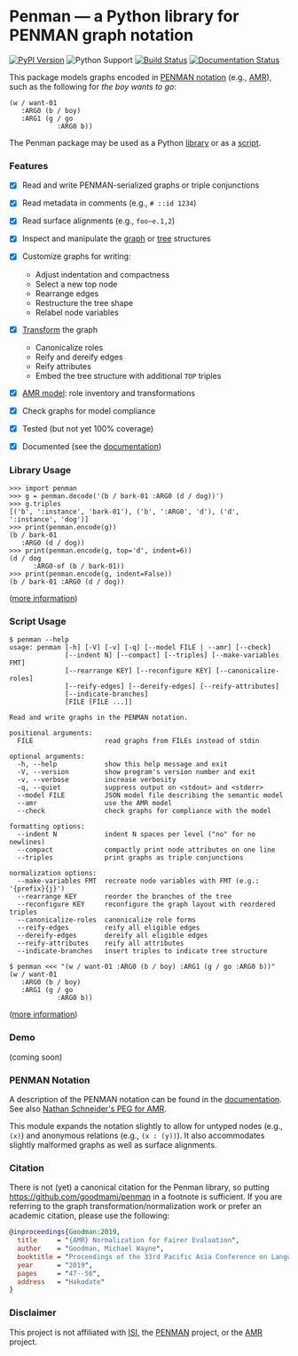 
# Penman &mdash; a Python library for PENMAN graph notation

[![PyPI Version](https://img.shields.io/pypi/v/penman.svg)](https://pypi.org/project/Penman/)
![Python Support](https://img.shields.io/pypi/pyversions/penman.svg)
[![Build Status](https://travis-ci.org/goodmami/penman.svg?branch=develop)](https://travis-ci.org/goodmami/penman)
[![Documentation Status](https://readthedocs.org/projects/penman/badge/?version=latest)](https://penman.readthedocs.io/en/latest/?badge=latest)


This package models graphs encoded in [PENMAN
notation](#penman-notation) (e.g., [AMR][]), such as the following for
*the boy wants to go*:

```
(w / want-01
   :ARG0 (b / boy)
   :ARG1 (g / go
            :ARG0 b))
```

The Penman package may be used as a Python [library](#library-usage)
or as a [script](#script-usage).


### Features

- [x] Read and write PENMAN-serialized graphs or triple conjunctions
- [x] Read metadata in comments (e.g., `# ::id 1234`)
- [x] Read surface alignments (e.g., `foo~e.1,2`)
- [x] Inspect and manipulate the [graph][] or [tree][] structures
- [x] Customize graphs for writing:
  - Adjust indentation and compactness
  - Select a new top node
  - Rearrange edges
  - Restructure the tree shape
  - Relabel node variables
- [x] [Transform][transform] the graph
  - Canonicalize roles
  - Reify and dereify edges
  - Reify attributes
  - Embed the tree structure with additional `TOP` triples
- [x] [AMR model][]: role inventory and transformations
- [x] Check graphs for model compliance
- [x] Tested (but not yet 100% coverage)
- [x] Documented (see the [documentation][])


### Library Usage

```python-console
>>> import penman
>>> g = penman.decode('(b / bark-01 :ARG0 (d / dog))')
>>> g.triples
[('b', ':instance', 'bark-01'), ('b', ':ARG0', 'd'), ('d', ':instance', 'dog')]
>>> print(penman.encode(g))
(b / bark-01
   :ARG0 (d / dog))
>>> print(penman.encode(g, top='d', indent=6))
(d / dog
      :ARG0-of (b / bark-01))
>>> print(penman.encode(g, indent=False))
(b / bark-01 :ARG0 (d / dog))
```

([more information][as-library])

[as-library]: https://penman.readthedocs.io/en/latest/basic.html#using-penman-as-a-library


### Script Usage

```console
$ penman --help
usage: penman [-h] [-V] [-v] [-q] [--model FILE | --amr] [--check]
              [--indent N] [--compact] [--triples] [--make-variables FMT]
              [--rearrange KEY] [--reconfigure KEY] [--canonicalize-roles]
              [--reify-edges] [--dereify-edges] [--reify-attributes]
              [--indicate-branches]
              [FILE [FILE ...]]

Read and write graphs in the PENMAN notation.

positional arguments:
  FILE                  read graphs from FILEs instead of stdin

optional arguments:
  -h, --help            show this help message and exit
  -V, --version         show program's version number and exit
  -v, --verbose         increase verbosity
  -q, --quiet           suppress output on <stdout> and <stderr>
  --model FILE          JSON model file describing the semantic model
  --amr                 use the AMR model
  --check               check graphs for compliance with the model

formatting options:
  --indent N            indent N spaces per level ("no" for no newlines)
  --compact             compactly print node attributes on one line
  --triples             print graphs as triple conjunctions

normalization options:
  --make-variables FMT  recreate node variables with FMT (e.g.: '{prefix}{j}')
  --rearrange KEY       reorder the branches of the tree
  --reconfigure KEY     reconfigure the graph layout with reordered triples
  --canonicalize-roles  canonicalize role forms
  --reify-edges         reify all eligible edges
  --dereify-edges       dereify all eligible edges
  --reify-attributes    reify all attributes
  --indicate-branches   insert triples to indicate tree structure

$ penman <<< "(w / want-01 :ARG0 (b / boy) :ARG1 (g / go :ARG0 b))"
(w / want-01
   :ARG0 (b / boy)
   :ARG1 (g / go
            :ARG0 b))
```

([more information][as-tool])

[as-tool]: https://penman.readthedocs.io/en/latest/basic.html#using-penman-as-a-tool


### Demo

(coming soon)

### PENMAN Notation

A description of the PENMAN notation can be found in the
[documentation](https://penman.readthedocs.io/en/latest/notation.html).
See also [Nathan Schneider's PEG for
AMR](https://github.com/nschneid/amr-hackathon/blob/master/src/amr.peg).

This module expands the notation slightly to allow for untyped nodes
(e.g., `(x)`) and anonymous relations (e.g., `(x : (y))`). It also
accommodates slightly malformed graphs as well as surface alignments.

### Citation

There is not (yet) a canonical citation for the Penman library, so
putting https://github.com/goodmami/penman in a footnote is
sufficient. If you are referring to the graph
transformation/normalization work or prefer an academic citation,
please use the following:

``` bibtex
@inproceedings{Goodman:2019,
  title     = "{AMR} Normalization for Fairer Evaluation",
  author    = "Goodman, Michael Wayne",
  booktitle = "Proceedings of the 33rd Pacific Asia Conference on Language, Information, and Computation",
  year      = "2019",
  pages     = "47--56",
  address   = "Hakodate"
}
```

### Disclaimer

This project is not affiliated with [ISI][], the [PENMAN][] project,
or the [AMR][] project.

[PENMAN]: http://www.isi.edu/natural-language/penman/penman.html
[AMR]: http://amr.isi.edu/
[Kasper 1989]: http://www.aclweb.org/anthology/H89-1022
[PEG]: https://en.wikipedia.org/wiki/Parsing_expression_grammar
[ISI]: http://isi.edu/

[documentation]: https://penman.readthedocs.io/
[graph]: https://penman.readthedocs.io/en/latest/api/penman.graph.html
[tree]: https://penman.readthedocs.io/en/latest/api/penman.tree.html
[transform]: https://penman.readthedocs.io/en/latest/api/penman.transform.html
[AMR model]: https://penman.readthedocs.io/en/latest/api/penman.models.amr.html
